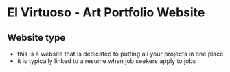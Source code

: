 # El Virtuoso - Art Portfolio Website

## Website type
- this is a website that is dedicated to putting all your projects in one place
- it is typically linked to a resume when job seekers apply to jobs
